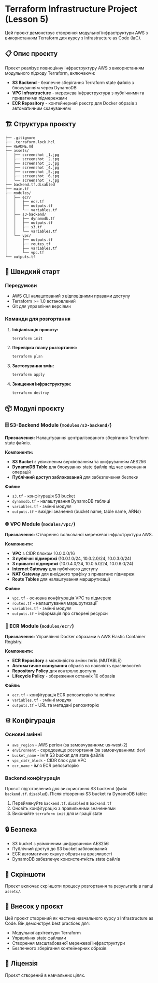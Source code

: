 # Terraform Infrastructure Project (Lesson 5)

Цей проєкт демонструє створення модульної інфраструктури AWS з використанням Terraform для курсу з Infrastructure as Code (IaC).

## 📋 Опис проєкту

Проєкт реалізує повноцінну інфраструктуру AWS з використанням модульного підходу Terraform, включаючи:

- **S3 Backend** - безпечне зберігання Terraform state файлів з блокуванням через DynamoDB
- **VPC Infrastructure** - мережева інфраструктура з публічними та приватними підмережами
- **ECR Repository** - контейнерний реєстр для Docker образів з автоматичним скануванням

## 🏗️ Структура проєкту

```
├── .gitignore
├── .terraform.lock.hcl
├── README.md
├── assets/
│   ├── screenshot _1.jpg
│   ├── screenshot _2.jpg
│   ├── screenshot _3.jpg
│   ├── screenshot _4.jpg
│   ├── screenshot _5.jpg
│   ├── screenshot _6.jpg
│   └── screenshot _7.jpg
├── backend.tf.disabled
├── main.tf
├── modules/
│   ├── ecr/
│   │   ├── ecr.tf
│   │   ├── outputs.tf
│   │   └── variables.tf
│   ├── s3-backend/
│   │   ├── dynamodb.tf
│   │   ├── outputs.tf
│   │   ├── s3.tf
│   │   └── variables.tf
│   └── vpc/
│       ├── outputs.tf
│       ├── routes.tf
│       ├── variables.tf
│       └── vpc.tf
└── outputs.tf
```

## 🚀 Швидкий старт

### Передумови

- AWS CLI налаштований з відповідними правами доступу
- Terraform >= 1.0 встановлений
- Git для управління версіями

### Команди для розгортання

1. **Ініціалізація проєкту:**
   ```bash
   terraform init
   ```

2. **Перевірка плану розгортання:**
   ```bash
   terraform plan
   ```

3. **Застосування змін:**
   ```bash
   terraform apply
   ```

4. **Знищення інфраструктури:**
   ```bash
   terraform destroy
   ```

## 📦 Модулі проєкту

### 🗄️ S3-Backend Module (`modules/s3-backend/`)

**Призначення:** Налаштування централізованого зберігання Terraform state файлів.

**Компоненти:**
- **S3 Bucket** з увімкненим версіюванням та шифруванням AES256
- **DynamoDB Table** для блокування state файлів під час виконання операцій
- **Публічний доступ заблокований** для забезпечення безпеки

**Файли:**
- `s3.tf` - конфігурація S3 bucket
- `dynamodb.tf` - налаштування DynamoDB таблиці
- `variables.tf` - змінні модуля
- `outputs.tf` - вихідні значення (bucket name, table name, ARNs)

### 🌐 VPC Module (`modules/vpc/`)

**Призначення:** Створення ізольованої мережевої інфраструктури AWS.

**Компоненти:**
- **VPC** з CIDR блоком 10.0.0.0/16
- **3 публічні підмережі** (10.0.1.0/24, 10.0.2.0/24, 10.0.3.0/24)
- **3 приватні підмережі** (10.0.4.0/24, 10.0.5.0/24, 10.0.6.0/24)
- **Internet Gateway** для публічного доступу
- **NAT Gateway** для вихідного трафіку з приватних підмереж
- **Route Tables** для налаштування маршрутизації

**Файли:**
- `vpc.tf` - основна конфігурація VPC та підмереж
- `routes.tf` - налаштування маршрутизації
- `variables.tf` - змінні модуля
- `outputs.tf` - інформація про створені ресурси

### 🐳 ECR Module (`modules/ecr/`)

**Призначення:** Управління Docker образами в AWS Elastic Container Registry.

**Компоненти:**
- **ECR Repository** з можливістю зміни тегів (MUTABLE)
- **Автоматичне сканування** образів на наявність вразливостей
- **Repository Policy** для контролю доступу
- **Lifecycle Policy** - збереження останніх 10 образів

**Файли:**
- `ecr.tf` - конфігурація ECR репозиторію та політик
- `variables.tf` - змінні модуля
- `outputs.tf` - URL та метадані репозиторію

## ⚙️ Конфігурація

### Основні змінні

- `aws_region` - AWS регіон (за замовчуванням: us-west-2)
- `environment` - середовище розгортання (за замовчуванням: dev)
- `bucket_name` - ім'я S3 bucket для state файлів
- `vpc_cidr_block` - CIDR блок для VPC
- `ecr_name` - ім'я ECR репозиторію

### Backend конфігурація

Проєкт підготовлений для використання S3 backend (файл `backend.tf.disabled`). Після створення S3 bucket та DynamoDB table:

1. Перейменуйте `backend.tf.disabled` в `backend.tf`
2. Оновіть конфігурацію з правильними значеннями
3. Виконайте `terraform init` для міграції state

## 🔒 Безпека

- S3 bucket з увімкненим шифруванням AES256
- Публічний доступ до S3 bucket заблокований
- ECR автоматично сканує образи на вразливості
- DynamoDB забезпечує консистентність state файлів

## 📸 Скріншоти

Проєкт включає скріншоти процесу розгортання та результатів в папці `assets/`.

## 🤝 Внесок у проєкт

Цей проєкт створений як частина навчального курсу з Infrastructure as Code. Він демонструє best practices для:

- Модульної архітектури Terraform
- Управління state файлами
- Створення масштабованої мережевої інфраструктури
- Безпечного зберігання контейнерних образів

## 📄 Ліцензія

Проєкт створений в навчальних цілях.